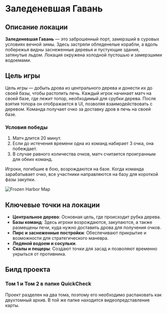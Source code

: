 # Заледеневшая Гавань

## Описание локации
**Заледеневшая Гавань** — это заброшенный порт, замерзший в суровых условиях вечной зимы. Здесь застряли обледенелые корабли, а вдоль побережья видны заснеженные деревья и пустующие здания, затянутые льдом. Локация окружена холодной пустошью и замерзшими водоемами.

## Цель игры
Цель игры — добыть дрова из центрального дерева и донести их до своей базы, чтобы растопить печь. Каждый игрок начинает матч на своей базе, где лежит топор, необходимый для срубки дерева. После взятия топора он отображается в UI, позволяя взаимодействовать с деревом. Команда получает очко за доставку дров в печь на своей базе.

### Условия победы
1. Матч длится 20 минут.
2. Если до истечения времени одна из команд набирает 3 очка, она побеждает.
3. В случае равного количества очков, матч считается проигранным для обеих команд.

Игроки, погибшие в бою, возрождаются на базе. Когда команда зарабатывает очко, все участники направляются на базу для короткой фазы закупки.

![Frozen Harbor Map](assets/QuickCheck/frozen_harbor.png)

## Ключевые точки на локации
- **Центральное дерево**: Основная цель, где происходит рубка дерева.
- **Базы команд**: Здесь игроки возрождаются, закупаются, а также размещены печи, куда нужно доставить дрова для получения очков.
- **Пирс и заснеженные постройки**: Обеспечивают прикрытие и возможности для стратегического маневра.
- **Ледяной водоем и сосульки**.
- **Скалы и пещеры**: Создают точки для засад и позволяют временно укрыться от противника.

## Билд проекта

### Том 1 и Том 2 в папке QuickCheck
Проект разделен на два тома, поэтому его необходимо распаковать как двухтомный архив. В той же папке находится видеопредставление карты.
